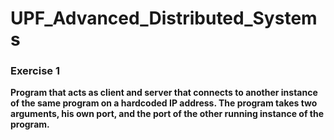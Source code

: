 # UPF_Advanced_Distributed_Systems

<h3><b>Exercise 1<b></h3>
  
<p>Program that acts as client and server that connects to another instance of the same program on a hardcoded IP address. The program takes two arguments, his own port, and the port of the other running instance of the program.</p>
